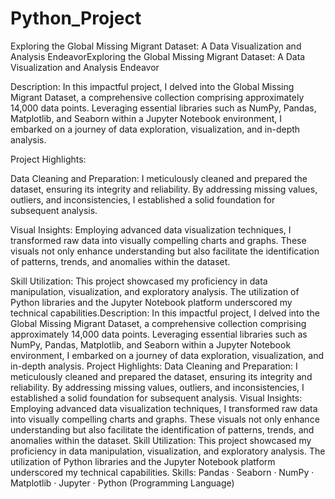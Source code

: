 # Python_Project

Exploring the Global Missing Migrant Dataset: A Data Visualization and Analysis EndeavorExploring the Global Missing Migrant Dataset: A Data Visualization and Analysis Endeavor


Description:
In this impactful project, I delved into the Global Missing Migrant Dataset, a comprehensive collection comprising approximately 14,000 data points. Leveraging essential libraries such as NumPy, Pandas, Matplotlib, and Seaborn within a Jupyter Notebook environment, I embarked on a journey of data exploration, visualization, and in-depth analysis.

Project Highlights:

 Data Cleaning and Preparation:
I meticulously cleaned and prepared the dataset, ensuring its integrity and reliability. By addressing missing values, outliers, and inconsistencies, I established a solid foundation for subsequent analysis.

 Visual Insights:
Employing advanced data visualization techniques, I transformed raw data into visually compelling charts and graphs. These visuals not only enhance understanding but also facilitate the identification of patterns, trends, and anomalies within the dataset.

 Skill Utilization:
This project showcased my proficiency in data manipulation, visualization, and exploratory analysis. The utilization of Python libraries and the Jupyter Notebook platform underscored my technical capabilities.Description: In this impactful project, I delved into the Global Missing Migrant Dataset, a comprehensive collection comprising approximately 14,000 data points. Leveraging essential libraries such as NumPy, Pandas, Matplotlib, and Seaborn within a Jupyter Notebook environment, I embarked on a journey of data exploration, visualization, and in-depth analysis. Project Highlights: Data Cleaning and Preparation: I meticulously cleaned and prepared the dataset, ensuring its integrity and reliability. By addressing missing values, outliers, and inconsistencies, I established a solid foundation for subsequent analysis. Visual Insights: Employing advanced data visualization techniques, I transformed raw data into visually compelling charts and graphs. These visuals not only enhance understanding but also facilitate the identification of patterns, trends, and anomalies within the dataset. Skill Utilization: This project showcased my proficiency in data manipulation, visualization, and exploratory analysis. The utilization of Python libraries and the Jupyter Notebook platform underscored my technical capabilities.
Skills: Pandas · Seaborn · NumPy · Matplotlib · Jupyter · Python (Programming Language)
